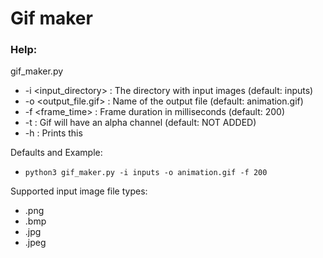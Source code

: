# Gif maker

### Help:

 gif_maker.py

- -i <input_directory> : The directory with input images (default: inputs)
- -o <output_file.gif> : Name of the output file (default: animation.gif)
- -f <frame_time> : Frame duration in milliseconds (default: 200)
- -t : Gif will have an alpha channel (default: NOT ADDED)
- -h : Prints this

Defaults and Example:

- `python3 gif_maker.py -i inputs -o animation.gif -f 200`

Supported input image file types:

- .png
- .bmp
- .jpg
- .jpeg
